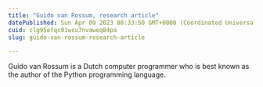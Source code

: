 ```yaml
---
title: "Guido van Rossum, research article"
datePublished: Sun Apr 09 2023 08:33:50 GMT+0000 (Coordinated Universal Time)
cuid: clg95efqc01wcu7nvaweq84pa
slug: guido-van-rossum-research-article

---
```


Guido van Rossum is a Dutch computer programmer who is best known as the author of the Python programming language.
